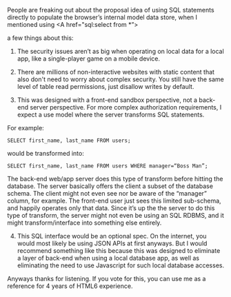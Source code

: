 People are freaking out about the proposal idea of using SQL statements directly to populate the browser’s internal model data store, when I mentioned using <A href="sql:select from *”>

a few things about this:

1. The security issues aren’t as big when operating on local data for a local app, like a single-player game on a mobile device.

2. There are millions of non-interactive websites with static content that also don't need to worry about complex security.  You still have the same level of table read permissions, just disallow writes by default.

3. This was designed with a front-end sandbox perspective, not a back-end server perspective.  For more complex authorization requirements, I expect a use model where the server transforms SQL statements. 

For example:

	SELECT first_name, last_name FROM users;

would be transformed into:
	
	SELECT first_name, last_name FROM users WHERE manager=“Boss Man”;

The back-end web/app server does this type of transform before hitting the database.  The server basically offers the client a subset of the database schema.  The client might not even see nor be aware of the “manager” column, for example.  The front-end user just sees this limited sub-schema, and happily operates only that data.  Since it’s up the the server to do this type of transform, the server might not even be using an SQL RDBMS, and it might transform/interface into something else entirely.  

4. This SQL interface would be an optional spec.  On the internet, you would most likely be using JSON APIs at first anyways.  But I would recommend something like this because this was designed to eliminate a layer of back-end when using a local database app, as well as eliminating the need to use Javascript for such local database accesses.  

Anyways thanks for listening.  If you vote for this, you can use me as a reference for 4 years of HTML6 experience.

